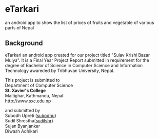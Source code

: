 eTarkari
========

an android app to show the list of prices of fruits and vegetable of various parts of Nepal

Background
----------
eTarkari an android app created for our project titled "Sulav Krishi Bazar Mulya". It is a Final Year Project Report submitted in requirement for the degree of Bachelor of Science in Computer Science and Information Technology awareded by Tribhuvan University, Nepal.

This project is submitted to <br>
Department of Computer Science<br>
<b>St. Xavier's College</b><br>
Maitighar, Kathmandu, Nepal<br>
http://www.sxc.edu.np

and submitted by<br>
Subodh Upreti (<a href="http://github.com/subodhu">subodhu</a>)<br>
Sudil Shrestha(<a href="http://github.com/sudilshr">sudilshr</a>)<br>
Sujan Byanjankar<br>
Diwash Adhikari<br>

